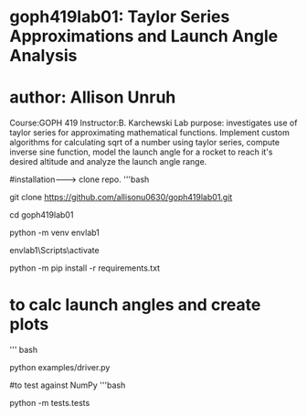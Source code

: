 # goph419lab01: Taylor Series Approximations and Launch Angle Analysis
# author: Allison Unruh
Course:GOPH 419
Instructor:B. Karchewski 
Lab purpose: investigates use of taylor series for approximating mathematical functions. Implement custom algorithms for calculating sqrt of a number using taylor series, compute inverse sine function, model the launch angle for a rocket to reach it's desired altitude and analyze the launch angle range.


#installation---> clone repo. 
'''bash

git clone https://github.com/allisonu0630/goph419lab01.git

cd goph419lab01

python -m venv envlab1

envlab1\Scripts\activate

python -m pip install -r requirements.txt

# to calc launch angles and create plots
''' bash

python examples/driver.py

#to test against NumPy 
'''bash

python -m tests.tests


